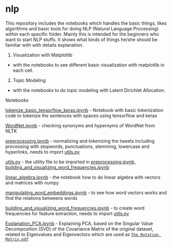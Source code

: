 # nlp

This repository includes the notebooks which handles the basic things, likes algorithms and basic tools for doing NLP (Natural Language Processing) within each specific folder.
Mainly this is intended for the beginners who want to start NLP stuffs. It shows what kinds of things he/she should be familiar with with details explanation.

1. Visualization with Matplotlib
  - with the notebooks to see different basic visualization with matplotlib in each cell.

2. Topic Modeling
  - with the notebooks to do topic modeling with Latent Dirichlet Allocation.
  
  
Notebooks

[tokenize_basic_tensorflow_keras.ipynb](tokenize_basic_tensorflow_keras.ipynb) - Notebook with basic tokenization code to tokenize the sentences with spaces using tensorflow and keras

[WordNet.ipynb](WordNet.ipynb) - checking synonyms and hypernyms of WordNet from NLTK

[preprocessing.ipynb](preprocessing.ipynb) - normalizing and tokenizing the tweets including processing with stopwords, punctuations, stemming, lowercase and hyperlinks, needs to import [utils.py](utils.py)

[utils.py](utils.py) - the utility file to be imported in [preprocessing.ipynb](preprocessing.ipynb), [building_and_visualizing_word_frequencies.ipynb](building_and_visualizing_word_frequencies.ipynb) 

[linear_algebra.ipynb](linear_algebra.ipynb) - the notebook how to do linear algebra with vectors and matrices with numpy

[manipulating_word_embeddings.ipynb](manipulating_word_embeddings.ipynb) - to see how word vectors works and find the relations betweens words

[building_and_visualizing_word_frequencies.ipynb](building_and_visualizing_word_frequencies.ipynb) -  to create word frequencies for feature extraction, needs to import [utils.py](utils.py)

[Explanation_PCA.ipynb](Explanation_PCA.ipynb) - Explaining PCA, based on the Singular Value Decomposition (SVD) of the Covariance Matrix of the original dataset, related to Eigenvalues and Eigenvectors which are used as [`The Rotation Matrix.pdf`](https://github.com/yiyichanmyae/nlp/blob/master/The%20Rotation%20Matrix.pdf) 
